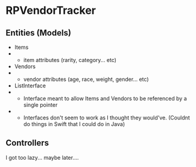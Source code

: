 # RPVendorTracker

## Entities (Models)
 - Items
  - - item attributes (rarity, category... etc)
 - Vendors
  - - vendor attributes (age, race, weight, gender... etc)
 - ListInterface
  - - Interface meant to allow Items and Vendors to be referenced by a single pointer
  - - Interfaces don't seem to work as I thought they would've.  (Couldnt do things in Swift that I could do in Java)
## Controllers
I got too lazy... maybe later....
 
